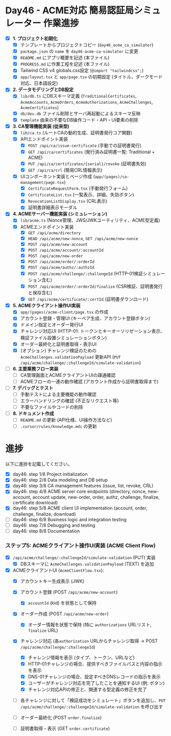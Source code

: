 # Day46 - ACME対応 簡易認証局シミュレーター 作業進捗

- [x] **1. プロジェクト初期化**
    - [x] テンプレートからプロジェクトコピー (`day46_acme_ca_simulator`)
    - [x] `package.json` の `name` を `day46-acme-ca-simulator` に変更
    - [x] `README.md` にアプリ概要を記述 (本ファイル)
    - [x] `PROGRESS.md` に作業工程を記述 (本ファイル)
    - [x] Tailwind CSS v4 globals.css設定 (`@import "tailwindcss";`)
    - [x] `app/layout.tsx` と `app/page.tsx` の初期設定 (タイトル、ダークモード対応、日本語設定)
- [x] **2. データモデリングとDB設定**
    - [x] `lib/db.ts` にDBスキーマ定義 (`TraditionalCertificates`, `AcmeAccounts`, `AcmeOrders`, `AcmeAuthorizations`, `AcmeChallenges`, `AcmeCertificates`)
    - [x] `db/dev.db` ファイル削除とサーバ再起動によるスキーマ反映
    - [x] `template` 由来の不要なDB操作コード・API・UI要素の削除
- [x] **3. CA管理機能実装 (従来型)**
    - [x] `lib/ca.ts` (ルートCAの動的生成、証明書発行コア関数)
    - [x] APIエンドポイント実装
        - [x] `POST /api/ca/issue-certificate` (手動での証明書発行)
        - [x] `GET /api/ca/certificates` (発行済み証明書一覧: Traditional + ACME)
        - [x] `PUT /api/ca/certificates/{serial}/revoke` (証明書失効)
        - [x] `GET /api/ca/crl` (簡易CRL情報表示)
    - [x] UIコンポーネント実装とページ作成 (`app/(pages)/ca-management/page.tsx`)
        - [x] `CertificateRequestForm.tsx` (手動発行フォーム)
        - [x] `CertificateList.tsx` (一覧表示、詳細、失効ボタン)
        - [x] `RevocationListDisplay.tsx` (CRL表示)
        - [x] 証明書詳細表示モーダル
- [x] **4. ACMEサーバー機能実装 (シミュレーション)**
    - [x] `lib/acme.ts` (Nonce管理、JWS/JWKユーティリティ、ACME型定義)
    - [x] ACMEエンドポイント実装
        - [x] `GET /api/acme/directory`
        - [x] `HEAD /api/acme/new-nonce`, `GET /api/acme/new-nonce`
        - [x] `POST /api/acme/new-account`
        - [x] `POST /api/acme/account/:accountId`
        - [x] `POST /api/acme/new-order`
        - [x] `POST /api/acme/order/:orderId`
        - [x] `POST /api/acme/authz/:authzId`
        - [x] `POST /api/acme/challenge/:challengeId` (HTTP-01検証シミュレーション含む)
        - [x] `POST /api/acme/order/:orderId/finalize` (CSR検証、証明書発行と保存含む)
        - [x] `GET /api/acme/certificate/:certId` (証明書ダウンロード)
- [x] **5. ACMEクライアント操作UI実装**
    - [x] `app/(pages)/acme-client/page.tsx` の作成
    - [x] アカウント登録・管理UI (キーペア生成、アカウント登録ボタン)
    - [x] ドメイン指定とオーダー発行UI
    - [x] チャレンジ対応UI (HTTP-01: トークンとキーオーソリゼーション表示、検証ファイル設置シミュレーションボタン)
    - [x] オーダー最終化と証明書取得・表示UI
    - [x] (オプション) チャレンジ検証のための `AcmeChallenges.validationPayload` 更新API (`PUT /api/acme/challenge/:challengeId/simulate-validation`)
- [ ] **6. 主要業務フロー実装**
    - [ ] CA管理画面とACMEクライアントUIの疎通確認
    - [ ] ACMEフローの一連の動作確認 (アカウント作成から証明書取得まで)
- [ ] **7. デバッグとテスト**
    - [ ] 手動テストによる主要機能の動作確認
    - [ ] エラーハンドリングの確認 (不正なリクエスト等)
    - [ ] 不要なファイルやコードの削除
- [ ] **8. ドキュメント作成**
    - [ ] `README.md` の更新 (API仕様、UI操作方法など)
    - [ ] `.cursor/rules/knowledge.mdc` の更新

# 進捗

以下に進捗を記載してください。


- [x] day46: step 1/8 Project initialization
- [x] day46: step 2/8 Data modeling and DB setup
- [x] day46: step 3/8 CA management features (issue, list, revoke, CRL)
- [x] day46: step 4/8 ACME server core endpoints (directory, nonce, new-account, account update, new-order, order, authz, challenge, finalize, certificate download)
- [x] day46: step 5/8 ACME client UI implementation (account, order, challenge, finalize, download)
- [ ] day46: step 6/8 Business logic and integration testing
- [ ] day46: step 7/8 Debugging and testing
- [ ] day46: step 8/8 Documentation
            
### ステップ5: ACMEクライアント操作UI実装 (ACME Client Flow)

- [X] `/api/acme/challenge/:challengeId/simulate-validation` (PUT) 実装
  - [X] DBスキーマに `AcmeChallenges.validationPayload` (TEXT) を追加
- [X] ACMEクライアントUI (`AcmeClientFlow.tsx`):
  - [X] アカウントキー生成表示 (JWK)
  - [X] アカウント登録 (POST `/api/acme/new-account`)
    - [X] `accountId` (kid) を状態として保持
  - [X] オーダー作成 (POST `/api/acme/new-order`)
    - [X] オーダー情報を状態で保持 (特に `authorizations` URLリスト, `finalize` URL)
  - [X] チャレンジ対応 (各`authorization` URLからチャレンジ取得 -> POST `/api/acme/challenge/:challengeId`)
    - [X] チャレンジ情報を表示 (タイプ、トークン、URLなど)
    - [X] HTTP-01チャレンジの場合、提供すべきファイルパスと内容の指示を表示
    - [X] DNS-01チャレンジの場合、設定すべきDNSレコードの指示を表示
    - [X] ユーザーがチャレンジ対応を完了したことを通知するUI (例: ボタン)
    - [X] チャレンジ対応APIの修正と、関連する型定義の修正を完了
  - [ ] 各チャレンジに対して「検証成功をシミュレート」ボタンを追加し、`PUT /api/acme/challenge/:challengeId/simulate-validation` を呼び出す
  - [ ] オーダー最終化 (POST `order.finalize`)
  - [ ] 証明書取得・表示 (GET `order.certificate`)
            